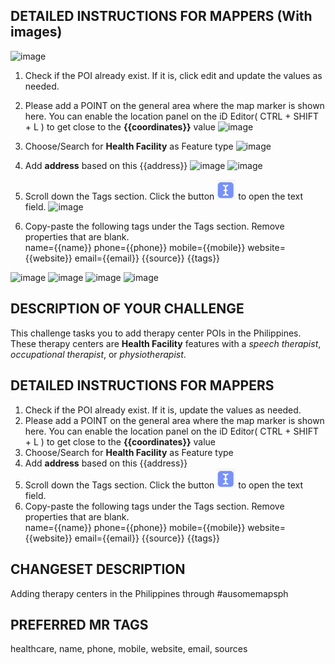 ## DETAILED INSTRUCTIONS FOR MAPPERS (With images)  
![image](https://github.com/ausome-maps/TherapEase/assets/4580789/706715f0-28b6-4aa9-878c-ed480fc13e5b)
1. Check if the POI already exist. If it is, click edit and update the values as needed.  
2. Please add a POINT on the general area where the map marker is shown here. You can enable the location panel on the iD Editor( CTRL + SHIFT + L ) to get close to the **{{coordinates}}** value
![image](https://github.com/ausome-maps/TherapEase/assets/4580789/fc16c420-45d8-489e-b6a5-2eac2e4fa1cc)

4. Choose/Search for **Health Facility** as Feature type
![image](https://github.com/ausome-maps/TherapEase/assets/4580789/552faf76-108c-4948-ab75-68f629705aca)

6. Add **address** based on this {{address}}
![image](https://github.com/ausome-maps/TherapEase/assets/4580789/7deca680-5645-48bc-b5d0-7213a157ea1d)
![image](https://github.com/ausome-maps/TherapEase/assets/4580789/acfbb445-8b95-4f4d-9372-39434f1d7b8e)

8. Scroll down the Tags section. Click the button   <img src="https://raw.githubusercontent.com/ausome-maps/therapEase-data-works/main/textFieldicon.png"  width="30">     to open the text field.
![image](https://github.com/ausome-maps/TherapEase/assets/4580789/ff5bd717-8016-4d65-97e8-faf93c1b2f3d)

10. Copy-paste the following tags under the Tags section. Remove properties that are blank.  
         name={{name}}
         phone={{phone}}
         mobile={{mobile}}
         website={{website}}
         email={{email}}
         {{source}}
         {{tags}}

![image](https://github.com/ausome-maps/TherapEase/assets/4580789/d91ceb65-d046-4ee6-a6f5-f29beef18753)
![image](https://github.com/ausome-maps/TherapEase/assets/4580789/ed6dd3aa-7870-438e-9436-fa072e52c0e2)
![image](https://github.com/ausome-maps/TherapEase/assets/4580789/4ade967f-8d7f-4898-9b53-5da3a45ca719)
![image](https://github.com/ausome-maps/TherapEase/assets/4580789/2ccf93c6-59ca-48af-b081-c168d8e55c2f)


## DESCRIPTION OF YOUR CHALLENGE
This challenge tasks you to add therapy center POIs in the Philippines. These therapy centers are **Health Facility** features with a *speech therapist*, *occupational therapist*, or *physiotherapist*.

## DETAILED INSTRUCTIONS FOR MAPPERS  
1. Check if the POI already exist. If it is, update the values as needed.  
2. Please add a POINT on the general area where the map marker is shown here. You can enable the location panel on the iD Editor( CTRL + SHIFT + L ) to get close to the **{{coordinates}}** value  
3. Choose/Search for **Health Facility** as Feature type
4. Add **address** based on this {{address}}    
5. Scroll down the Tags section. Click the button   <img src="https://raw.githubusercontent.com/ausome-maps/therapEase-data-works/main/textFieldicon.png"  width="30">     to open the text field. 
6. Copy-paste the following tags under the Tags section. Remove properties that are blank.  
         name={{name}}
         phone={{phone}}
         mobile={{mobile}}
         website={{website}}
         email={{email}}
         {{source}}
         {{tags}}

## CHANGESET DESCRIPTION
Adding therapy centers in the Philippines through #ausomemapsph

## PREFERRED MR TAGS
healthcare, name, phone, mobile, website, email, sources







   
